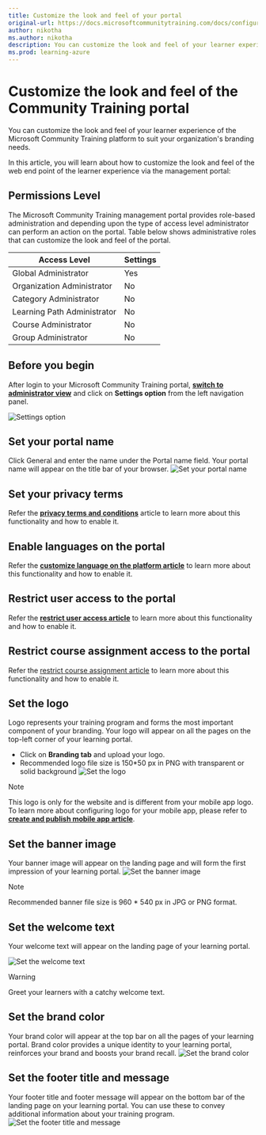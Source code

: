 ```yaml
---
title: Customize the look and feel of your portal
original-url: https://docs.microsoftcommunitytraining.com/docs/configure-the-look-and-feel-of-your-portal
author: nikotha
ms.author: nikotha
description: You can customize the look and feel of your learner experience of the Microsoft Community Training platform to suit your organization's branding needs.
ms.prod: learning-azure
---
```


# Customize the look and feel of the Community Training portal

You can customize the look and feel of your learner experience of the Microsoft Community Training platform to suit your organization's branding needs.

In this article, you will learn about how to customize the look and feel of the web end point of the learner experience via the management portal:

## Permissions Level

The Microsoft Community Training management portal provides role-based administration and depending upon the type of access level administrator can perform an action on the portal.  Table below shows administrative roles that can customize the look and feel of the portal.

|Access Level|Settings|
|---|---|
|Global Administrator| Yes |
|Organization Administrator |No|
|Category Administrator|No|
|Learning Path Administrator|No|
|Course Administrator|No|
|Group Administrator|No|

## Before you begin

After login to your Microsoft Community Training portal, [**switch to administrator view**](../get-started/step-by-step-configuration-guide.md#step-2--switch-to-administrator-view-of-the-portal) and click on **Settings option** from the left navigation panel.

![Settings option](../media/image%28379%29.png)

## Set your portal name

Click General and enter the name under the Portal name field. Your portal name will appear on the title bar of your browser.
![Set your portal name](../media/image%28263%29.png)

## Set your privacy terms

Refer the [**privacy terms and conditions**](../settings/add-additional-profile-fields-for-user-information.md#add-privacy-terms-and-conditions) article to learn more about this functionality and how to enable it.

## Enable languages on the portal

Refer the [**customize language on the platform article**](../settings/customize-languages-for-the-learners-on-the-platform.md) to learn more about this functionality and how to enable it.

## Restrict user access to the portal

Refer the [**restrict user access article**](../settings/restrict-portal-access-to-users-outside-your-organization.md) to learn more about this functionality and how to enable it.

## Restrict course assignment access to the portal

Refer the [restrict course assignment article](../settings/restrict-content-access-to-group-administrators.md) to learn more about this functionality and how to enable it.

## Set the logo

Logo represents your training program and forms the most important component of your branding. Your logo will appear on all the pages on the top-left corner of your learning portal.

- Click on **Branding tab** and upload your logo.
- Recommended logo file size is 150*50 px in PNG with transparent or solid background
![Set the logo](../media/image%28265%29.png)

> [!NOTE]
> This logo is only for the website and is different from your mobile app logo. To learn more about configuring logo for your mobile app, please refer to [**create and publish mobile app article**](../infrastructure-management/install-your-platform-instance/create-publish-mobile-app.md).

## Set the banner image

Your banner image will appear on the landing page and will form the first impression of your learning portal.
![Set the banner image](../media/image%28266%29.png)
> [!NOTE]
> Recommended banner file size is 960 * 540 px in JPG or PNG format.

## Set the welcome text

Your welcome text will appear on the landing page of your learning portal.

![Set the welcome text](../media/image%28267%29.png)
> [!WARNING]
> Greet your learners with a catchy welcome text.

## Set the brand color

Your brand color will appear at the top bar on all the pages of your learning portal. Brand color provides a unique identity to your learning portal, reinforces your brand and boosts your brand recall.
![Set the brand color](../media/image%28269%29.png)

## Set the footer title and message

Your footer title and footer message will appear on the bottom bar of the landing page on your learning portal. You can use these to convey additional information about your training program.
![Set the footer title and message](../media/image%28268%29.png)
